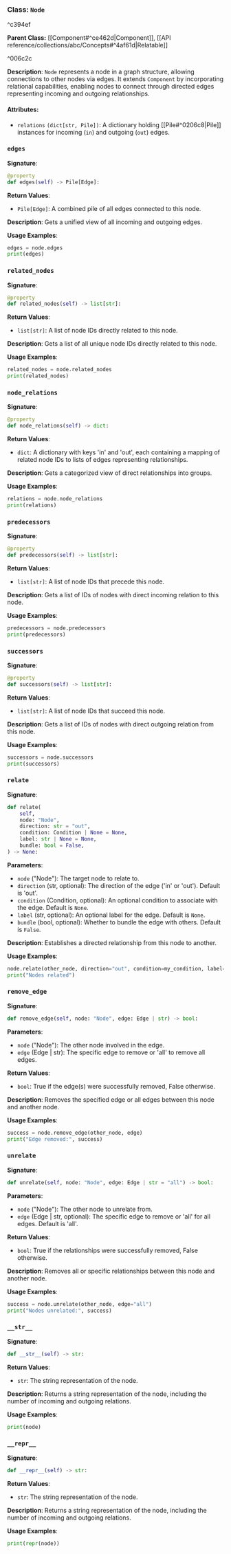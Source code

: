 
### Class: `Node`

^c394ef

**Parent Class:** [[Component#^ce462d|Component]], [[API reference/collections/abc/Concepts#^4af61d|Relatable]]

^006c2c

**Description**:
`Node` represents a node in a graph structure, allowing connections to other nodes via edges. It extends `Component` by incorporating relational capabilities, enabling nodes to connect through directed edges representing incoming and outgoing relationships.

#### Attributes:
- `relations` `(dict[str, Pile])`: A dictionary holding [[Pile#^0206c8|Pile]] instances for incoming (`in`) and outgoing (`out`) edges.

### `edges`

**Signature**:
```python
@property
def edges(self) -> Pile[Edge]:
```

**Return Values**:
- `Pile[Edge]`: A combined pile of all edges connected to this node.

**Description**:
Gets a unified view of all incoming and outgoing edges.

**Usage Examples**:
```python
edges = node.edges
print(edges)
```

### `related_nodes`

**Signature**:
```python
@property
def related_nodes(self) -> list[str]:
```

**Return Values**:
- `list[str]`: A list of node IDs directly related to this node.

**Description**:
Gets a list of all unique node IDs directly related to this node.

**Usage Examples**:
```python
related_nodes = node.related_nodes
print(related_nodes)
```

### `node_relations`

**Signature**:
```python
@property
def node_relations(self) -> dict:
```

**Return Values**:
- `dict`: A dictionary with keys 'in' and 'out', each containing a mapping of related node IDs to lists of edges representing relationships.

**Description**:
Gets a categorized view of direct relationships into groups.

**Usage Examples**:
```python
relations = node.node_relations
print(relations)
```

### `predecessors`

**Signature**:
```python
@property
def predecessors(self) -> list[str]:
```

**Return Values**:
- `list[str]`: A list of node IDs that precede this node.

**Description**:
Gets a list of IDs of nodes with direct incoming relation to this node.

**Usage Examples**:
```python
predecessors = node.predecessors
print(predecessors)
```

### `successors`

**Signature**:
```python
@property
def successors(self) -> list[str]:
```

**Return Values**:
- `list[str]`: A list of node IDs that succeed this node.

**Description**:
Gets a list of IDs of nodes with direct outgoing relation from this node.

**Usage Examples**:
```python
successors = node.successors
print(successors)
```

### `relate`

**Signature**:
```python
def relate(
    self,
    node: "Node",
    direction: str = "out",
    condition: Condition | None = None,
    label: str | None = None,
    bundle: bool = False,
) -> None:
```

**Parameters**:
- `node` ("Node"): The target node to relate to.
- `direction` (str, optional): The direction of the edge ('in' or 'out'). Default is 'out'.
- `condition` (Condition, optional): An optional condition to associate with the edge. Default is `None`.
- `label` (str, optional): An optional label for the edge. Default is `None`.
- `bundle` (bool, optional): Whether to bundle the edge with others. Default is `False`.

**Description**:
Establishes a directed relationship from this node to another.

**Usage Examples**:
```python
node.relate(other_node, direction="out", condition=my_condition, label="my_label", bundle=True)
print("Nodes related")
```

### `remove_edge`

**Signature**:
```python
def remove_edge(self, node: "Node", edge: Edge | str) -> bool:
```

**Parameters**:
- `node` ("Node"): The other node involved in the edge.
- `edge` (Edge | str): The specific edge to remove or 'all' to remove all edges.

**Return Values**:
- `bool`: True if the edge(s) were successfully removed, False otherwise.

**Description**:
Removes the specified edge or all edges between this node and another node.

**Usage Examples**:
```python
success = node.remove_edge(other_node, edge)
print("Edge removed:", success)
```

### `unrelate`

**Signature**:
```python
def unrelate(self, node: "Node", edge: Edge | str = "all") -> bool:
```

**Parameters**:
- `node` ("Node"): The other node to unrelate from.
- `edge` (Edge | str, optional): The specific edge to remove or 'all' for all edges. Default is 'all'.

**Return Values**:
- `bool`: True if the relationships were successfully removed, False otherwise.

**Description**:
Removes all or specific relationships between this node and another node.

**Usage Examples**:
```python
success = node.unrelate(other_node, edge="all")
print("Nodes unrelated:", success)
```

### `__str__`

**Signature**:
```python
def __str__(self) -> str:
```

**Return Values**:
- `str`: The string representation of the node.

**Description**:
Returns a string representation of the node, including the number of incoming and outgoing relations.

**Usage Examples**:
```python
print(node)
```

### `__repr__`

**Signature**:
```python
def __repr__(self) -> str:
```

**Return Values**:
- `str`: The string representation of the node.

**Description**:
Returns a string representation of the node, including the number of incoming and outgoing relations.

**Usage Examples**:
```python
print(repr(node))
```
